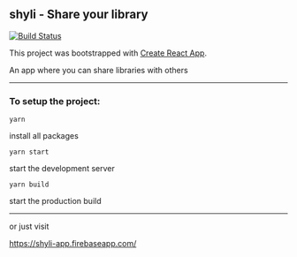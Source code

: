 ## shyli - Share your library

[![Build Status](https://travis-ci.com/onkelsmo/shyli.svg?branch=master)](https://travis-ci.com/onkelsmo/shyli)

This project was bootstrapped with [Create React App](https://github.com/facebookincubator/create-react-app).

An app where you can share libraries with others

--- 

### To setup the project:

```yarn```

install all packages

```yarn start```

start the development server

```yarn build```

start the production build

---

or just visit

https://shyli-app.firebaseapp.com/
